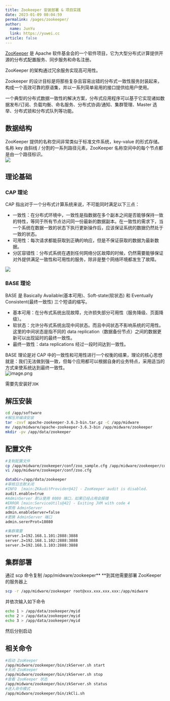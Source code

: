```yaml
---
title: Zookeeper 安装部署 & 项目实践
date: 2023-01-09 00:04:59
permalink: /pages/zookeeper/
author: 
  name: JunYu
  link: https://yuwei.cc
article: false
---
```

[ZooKeeper](https://zookeeper.apache.org/) 是 Apache 软件基金会的一个软件项目，它为大型分布式计算提供开源的分布式配置服务、同步服务和命名注册。

ZooKeeper 的架构通过冗余服务实现高可用性。

Zookeeper 的设计目标是将那些复杂且容易出错的分布式一致性服务封装起来，构成一个高效可靠的原语集，并以一系列简单易用的接口提供给用户使用。

一个典型的分布式数据一致性的解决方案，分布式应用程序可以基于它实现诸如数据发布/订阅、负载均衡、命名服务、分布式协调/通知、集群管理、Master 选举、分布式锁和分布式队列等功能。
## 数据结构
ZooKeeper 提供的名称空间非常类似于标准文件系统，key-value 的形式存储。名称 key 由斜线 / 分割的一系列路径元素，ZooKeeper 名称空间中的每个节点都是由一个路径标识。  
![](https://f.pz.al/pzal/2023/01/13/1e064a71b0610.jpg)
## 理论基础
### CAP 理论
CAP 指出对于一个分布式计算系统来说，不可能同时满足以下三点：

- 一致性：在分布式环境中，一致性是指数据在多个副本之间是否能够保持一致的特性，等同于所有节点访问同一份最新的数据副本。在一致性的需求下，当一个系统在数据一致的状态下执行更新操作后，应该保证系统的数据仍然处于一致的状态。
- 可用性：每次请求都能获取到正确的响应，但是不保证获取的数据为最新数据。
- 分区容错性：分布式系统在遇到任何网络分区故障的时候，仍然需要能够保证对外提供满足一致性和可用性的服务，除非是整个网络环境都发生了故障。

![](https://f.pz.al/pzal/2023/01/13/efcc853fb31ca.png)
### BASE 理论
BASE 是 Basically Available(基本可用)、Soft-state(软状态) 和 Eventually Consistent(最终一致性) 三个短语的缩写。

- 基本可用：在分布式系统出现故障，允许损失部分可用性（服务降级、页面降级）。
- 软状态：允许分布式系统出现中间状态。而且中间状态不影响系统的可用性。这里的中间状态是指不同的 data replication（数据备份节点）之间的数据更新可以出现延时的最终一致性。
- 最终一致性：data replications 经过一段时间达到一致性。

BASE 理论是对 CAP 中的一致性和可用性进行一个权衡的结果，理论的核心思想就是：我们无法做到强一致，但每个应用都可以根据自身的业务特点，采用适当的方式来使系统达到最终一致性。  
![image.png](https://f.pz.al/pzal/2023/01/30/bab1b983320d3.png)

需要先安装好`JDK`
## 解压安装
```bash
cd /app/software
#解压并编译安装
tar -zxvf apache-zookeeper-3.6.3-bin.tar.gz -C /app/midware
mv /app/midware/apache-zookeeper-3.6.3-bin /app/midware/zookeeper
mkdir -pv /app/data/zookeeper
```
## 配置文件
```bash
#复制配置文件
cp /app/midware/zookeeper/conf/zoo_sample.cfg /app/midware/zookeeper/conf/zoo.cfg
vi /app/midware/zookeeper/conf/zoo.cfg
```
```bash
dataDir=/app/data/zookeeper
#审核日志默关闭
#INFO  [main:ZKAuditProvider@42] - ZooKeeper audit is disabled.
audit.enable=true
#AdminServer 默认使用 8080 端口，如果已经占用会报错
#ERROR [main:ServiceUtils@42] - Exiting JVM with code 4
#禁用 AdminServer
admin.enableServer=false
#更换 AdminServer 端口
admin.sererProt=18080

#集群需要
server.1=192.168.1.101:2888:3888
server.2=192.168.1.102:2888:3888
server.3=192.168.1.103:2888:3888
```
## 集群部署
通过 scp 命令复制 /app/midware/zookeeper** **到其他需要部署 ZooKeeper 的服务器上
```bash
scp -r /app/midware/zookeeper root@xxx.xxx.xxx.xxx:/app/midware
```
并依次输入如下命令
```bash
echo 1 > /app/data/zookeeper/myid
echo 2 > /app/data/zookeeper/myid
echo 3 > /app/data/zookeeper/myid
```
然后分别启动
## 相关命令
```bash
#启动 ZooKeeper
/app/midware/zookeeper/bin/zkServer.sh start
#关闭 ZooKeeper
/app/midware/zookeeper/bin/zkServer.sh stop
#查看 ZooKeeper 状态
/app/midware/zookeeper/bin/zkServer.sh status
#进入命令模式
/app/midware/zookeeper/bin/zkCli.sh
```
